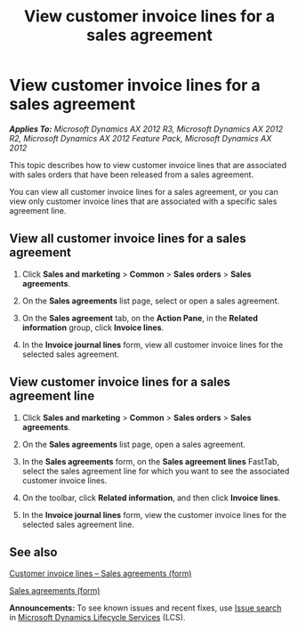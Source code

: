 ﻿---
title: View customer invoice lines for a sales agreement
TOCTitle: View customer invoice lines for a sales agreement
ms:assetid: 4b7c6fe8-cee1-45b2-b9ad-1952593ecfe6
ms:mtpsurl: https://technet.microsoft.com/en-us/library/Hh580632(v=AX.60)
ms:contentKeyID: 39519123
ms.date: 04/18/2014
mtps_version: v=AX.60
---

# View customer invoice lines for a sales agreement 


_**Applies To:** Microsoft Dynamics AX 2012 R3, Microsoft Dynamics AX 2012 R2, Microsoft Dynamics AX 2012 Feature Pack, Microsoft Dynamics AX 2012_

This topic describes how to view customer invoice lines that are associated with sales orders that have been released from a sales agreement.

You can view all customer invoice lines for a sales agreement, or you can view only customer invoice lines that are associated with a specific sales agreement line.

## View all customer invoice lines for a sales agreement

1.  Click **Sales and marketing** \> **Common** \> **Sales orders** \> **Sales agreements**.

2.  On the **Sales agreements** list page, select or open a sales agreement.

3.  On the **Sales agreement** tab, on the **Action Pane**, in the **Related information** group, click **Invoice lines**.

4.  In the **Invoice journal lines** form, view all customer invoice lines for the selected sales agreement.

## View customer invoice lines for a sales agreement line

1.  Click **Sales and marketing** \> **Common** \> **Sales orders** \> **Sales agreements**.

2.  On the **Sales agreements** list page, open a sales agreement.

3.  In the **Sales agreements** form, on the **Sales agreement lines** FastTab, select the sales agreement line for which you want to see the associated customer invoice lines.

4.  On the toolbar, click **Related information**, and then click **Invoice lines**.

5.  In the **Invoice journal lines** form, view the customer invoice lines for the selected sales agreement line.

## See also

[Customer invoice lines – Sales agreements (form)](https://technet.microsoft.com/en-us/library/hh209298\(v=ax.60\))

[Sales agreements (form)](https://technet.microsoft.com/en-us/library/hh209567\(v=ax.60\))

  
**Announcements:** To see known issues and recent fixes, use [Issue search](http://go.microsoft.com/fwlink/?linkid=389258) in [Microsoft Dynamics Lifecycle Services](http://go.microsoft.com/fwlink/?linkid=306505) (LCS).

